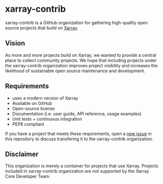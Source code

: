 # xarray-contrib

xarray-contrib is a GitHub organization for gathering high-quality open source projects that build on [Xarray](http://xarray.pydata.org/).

## Vision

As more and more projects build on Xarray, we wanted to provide a central place to collect community projects. We hope that including projects under the xarray-contrib organization improves project visibility and increases the likelihood of sustainable open source maintenance and development.

## Requirements

- uses a modern version of Xarray
- Available on GitHub
- Open-source license
- Documentation (i.e. user guide, API reference, usage examples)
- Unit tests + continuous integration
- PEP8 compliant

If you have a project that meets these requirements, open a [new issue](https://github.com/xarray-contrib/xarray-contrib/issues/new/choose) in this repository to discuss transfering it to the xarray-contrib organization.

## Disclaimer

This organization is merely a container for projects that use Xarray. Projects included in xarray-contrib organization are not supported by the Xarray Core Developer Team. 

